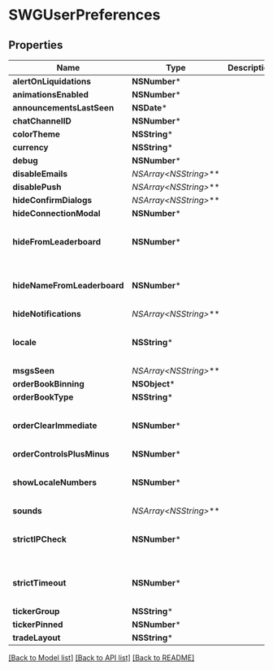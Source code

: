 # SWGUserPreferences

## Properties
Name | Type | Description | Notes
------------ | ------------- | ------------- | -------------
**alertOnLiquidations** | **NSNumber*** |  | [optional] 
**animationsEnabled** | **NSNumber*** |  | [optional] 
**announcementsLastSeen** | **NSDate*** |  | [optional] 
**chatChannelID** | **NSNumber*** |  | [optional] 
**colorTheme** | **NSString*** |  | [optional] 
**currency** | **NSString*** |  | [optional] 
**debug** | **NSNumber*** |  | [optional] 
**disableEmails** | **NSArray&lt;NSString*&gt;*** |  | [optional] 
**disablePush** | **NSArray&lt;NSString*&gt;*** |  | [optional] 
**hideConfirmDialogs** | **NSArray&lt;NSString*&gt;*** |  | [optional] 
**hideConnectionModal** | **NSNumber*** |  | [optional] 
**hideFromLeaderboard** | **NSNumber*** |  | [optional] [default to @(NO)]
**hideNameFromLeaderboard** | **NSNumber*** |  | [optional] [default to @(YES)]
**hideNotifications** | **NSArray&lt;NSString*&gt;*** |  | [optional] 
**locale** | **NSString*** |  | [optional] [default to @"en-US"]
**msgsSeen** | **NSArray&lt;NSString*&gt;*** |  | [optional] 
**orderBookBinning** | **NSObject*** |  | [optional] 
**orderBookType** | **NSString*** |  | [optional] 
**orderClearImmediate** | **NSNumber*** |  | [optional] [default to @(NO)]
**orderControlsPlusMinus** | **NSNumber*** |  | [optional] 
**showLocaleNumbers** | **NSNumber*** |  | [optional] [default to @(YES)]
**sounds** | **NSArray&lt;NSString*&gt;*** |  | [optional] 
**strictIPCheck** | **NSNumber*** |  | [optional] [default to @(NO)]
**strictTimeout** | **NSNumber*** |  | [optional] [default to @(YES)]
**tickerGroup** | **NSString*** |  | [optional] 
**tickerPinned** | **NSNumber*** |  | [optional] 
**tradeLayout** | **NSString*** |  | [optional] 

[[Back to Model list]](../README.md#documentation-for-models) [[Back to API list]](../README.md#documentation-for-api-endpoints) [[Back to README]](../README.md)


